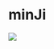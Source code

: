 # minJi
<img src="https://capsule-render.vercel.app/api?type=waving&color=auto&height=200&section=header&text=Minji&fontSize=90">


